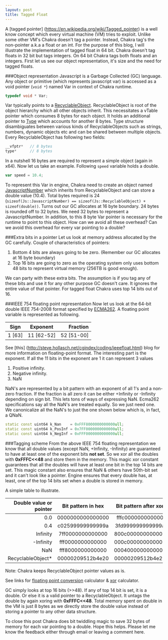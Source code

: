 ```yaml
---
layout: post
title: Tagged Float
---
```


A [tagged pointer] (https://en.wikipedia.org/wiki/Tagged_pointer) is a well know concept which every virtual machine (VM) tries to exploit. Unlike some other VM's Chakra doesn't tag a pointer. Instead, Chakra tag's the non-pointer a.k.a a float or an int. For the purpose of this blog, I will illustrate the implementation of tagged float in 64 bit. Chakra doesn't tag floats in 32 bit but tags  integers. On 64 bit Chakra tags both floats and an integers. First let us see our object representation, it's size and the need for tagged floats.

###Object representation
Javascript is a Garbage Collected (GC) language. Any object or primitive (which represents javascript var) is accessed as a void pointer (`void *`) named Var in context of Chakra runtime.

```C++
typedef void * Var;
``` 

Var typically points to a [RecyclableObject](https://github.com/Microsoft/ChakraCore/blob/master/lib/Runtime/Types/RecyclableObject.h#L191). RecyclableObject is root of the object hierarchy which all other objects inherit. This necessitates a vTable pointer which consumes 8 bytes for each object. It holds an additional pointer to [Type](https://github.com/Microsoft/ChakraCore/blob/master/lib/Runtime/Types/Type.h#L22) which accounts for another 8 bytes. Type structure disambiguates between various kinds of RecyclableObjects such as strings, numbers, dynamic objects etc and can be shared between multiple objects. Every RecyclableObject has following two fields:

```c++
__vfptr*   // 8 bytes
type*      // 8 bytes
```

In a nutshell 16 bytes are required to represent a simple object (again in x64).  Now let us take an example. Following `speed` variable holds a double. 

```js
var speed = 10.4;
```

To represent this Var in engine, Chakra need to create an object named [JavascriptNumber](https://github.com/Microsoft/ChakraCore/blob/master/lib/Runtime/Library/JavascriptNumber.h) which inherits from RecyclableObject and can store a double value (10.4). Total bytes required is 24 (`sizeof(Js::JavascriptNumber) == sizeof(Js::RecyclableObject) + sizeof(double))`. Turns out our GC allocates at 16 byte boundary. 24 bytes is rounded off to 32 bytes. We need 32 bytes to represent a JavascriptNumber. In addition, to this 8 byte Var pointer is necessary for the runtime to point to this object. How can we avoid all these overhead? 
Can we avoid this overhead for every var pointing to a double?

###Extra bits in a pointer
Let us look at memory address allocated by the GC carefully.
Couple of characteristics of pointers:

 1. Bottom 4 bits are always going to be zero. (Remember our GC allocates at 16 byte boundary)
 2. Top 16 bits are going to zero as the operating system only uses bottom 48 bits to represent virtual memory (256TB is good enough).
 
We can party with these extra bits. The assumption is if you tag any of these bits and use it for any other purpose GC doesn't care. It ignores the entire value of that pointer. For tagged float Chakra uses top 14 bits out of 16.

###IEEE 754 floating point representation
Now let us look at the 64-bit double IEEE 754-2008 format specified by [ECMA262](http://tc39.github.io/ecma262/#sec-ecmascript-language-types-number-type).
A floating point variable is represented as following.

|Sign|Exponent|Fraction|
|----|:------:|-------:|
|1 [63]|11 [62-52]|52 [51-00]|

See [this] (http://steve.hollasch.net/cgindex/coding/ieeefloat.html) blog for more information on floating-point format. The interesting part is the exponent. If all the 11 bits in the exponent are 1 it can represent 3 values

1. Positive infinity.
2. Negative infinity.
3. NaN

NaN's are represented by a bit pattern with an exponent of all 1's and a non-zero fraction. If the fraction is all zero it can be either +Infinity or -Infinity depending on sign bit. This lets tons of ways of expressing NaN. Ecma262 specifications say all the NaN's are treated equally. So we just need one. We canonicalize all the NaN's to just the one shown below which is, in fact, a QNaN. 

```C++
static const uint64 k_Nan    = 0xFFF8000000000000ull;
static const uint64 k_PosInf = 0x7FF0000000000000ull;
static const uint64 k_NegInf = 0xFFF0000000000000ull;
```

###Tagging scheme
From the above IEEE 754 floating representation we know that all double values (except NaN, +Infinity, -Infinity) are guaranteed to have at least one of the exponent bits **not set**. So we xor all the doubles with **0xFFFC<<48** and store them in the memory. This magic xor constant guarantees that all the doubles will have at least one bit in the top 14 bits are set. This magic constant also ensures that NaN & others have 50th-bit set and it can't look like a pointer. Engine ensures that every double has, at least, one of the top 14 bits set when a double is stored in memory. 

A simple table to illustrate.

|Double value or pointer|Bit pattern in hex|Bit pattern after xor|
|---:|:---:|:---:|
|0.0|0000000000000000|fffc000000000000|
|0.4|c02599999999999a|3fd999999999999a|
|Infinity|7ff0000000000000|800c000000000000|
|-Infinity|fff0000000000000|000c000000000000|
|NaN|fff8000000000000|0004000000000000|
|RecyclableObject*|00000209512b4e20|00000209512b4e20|

Note: Chakra keeps RecyclableObject pointer values as is. 

See links for [floating point conversion](http://babbage.cs.qc.edu/courses/cs341/IEEE-754.html) calculator & [xor](http://xor.pw/) calculator.

GC simply looks at top 16 bits (>>48). If any of top 14 bit is set, it is a double. Or else it is a valid pointer to a RecyclableObject. It untags the double by again xoring with **0xFFFC<<48**. Total memory spent on double in the VM is just 8 bytes as we directly store the double value instead of storing a pointer to any other data structure.

To close this post Chakra does bit twiddling magic to save 32 bytes of memory for each var pointing to a double. Hope this helps. Please let me know the feedback either through email or leaving a comment here. 

